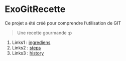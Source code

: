 # ExoGitRecette
Ce projet a été créé pour comprendre l’utilisation de GIT
> Une recette gourmande :p

1. Links1 : [ingrediens](ingredients.md) 
2. Links2 : [steps](steps.md) 
3. Links3 : [history](history.md)
